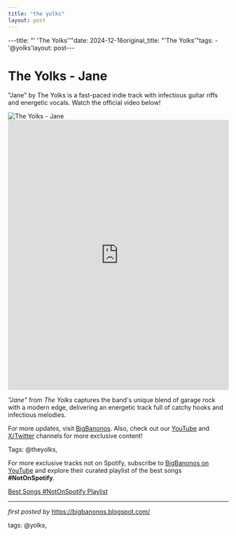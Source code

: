 ```yaml
---
title: "the yolks"
layout: post
---
```

---title: "' 'The Yolks''"date: 2024-12-16original_title: "'The Yolks'"tags:  - '@yolks'layout: post---<!-- Title of the Post --><h1 >The Yolks - Jane</h1> <!-- Introductory Text --><p >"Jane" by The Yolks is a fast-paced indie track with infectious guitar riffs and energetic vocals. Watch the official video below!</p> <!-- Featured Image --><div > <img src="https://f4.bcbits.com/img/a3882353991_65" alt="The Yolks - Jane" /></div> <!-- YouTube Video Embed --><div > <iframe width="100%" height="617" src="https://www.youtube.com/embed/FI6k6VpXGLU" title="The Yolks - Jane" frameborder="0" allow="accelerometer; autoplay; clipboard-write; encrypted-media; gyroscope; picture-in-picture; web-share" referrerpolicy="strict-origin-when-cross-origin" allowfullscreen></iframe></div> <!-- Song Information --><div > <p><em>"Jane"</em> from *The Yolks* captures the band's unique blend of garage rock with a modern edge, delivering an energetic track full of catchy hooks and infectious melodies.</p></div> <!-- Footer Links --><div > <p>For more updates, visit <a href="https://bigbanonos.blogspot.com/" target="_blank">BigBanonos</a>. Also, check out our <a href="https://www.youtube.com/@BigBanonos" target="_blank">YouTube</a> and <a href="https://x.com/bigbanonos" target="_blank">X/Twitter</a> channels for more exclusive content!</p></div> <!-- Tags --><p >Tags: @theyolks,</p><!--Subscribe and Playlist Links--><div>    <p>For more exclusive tracks not on Spotify, subscribe to <a href="https://www.youtube.com/@BigBanonos" target="_blank">BigBanonos on YouTube</a> and explore their curated playlist of the best songs <strong>#NotOnSpotify</strong>.</p>    <p><a href="https://www.youtube.com/playlist?list=PLtuNtuTatqI0kFahUCbtbfenC_ET5O_tr" target="_blank">Best Songs #NotOnSpotify Playlist<br /></a></p></div><hr /><p><em>first posted by</em> <a href="https://bigbanonos.blogspot.com/" rel="noopener" target="_new">https://bigbanonos.blogspot.com/</a></p><p>tags: @yolks,</p>